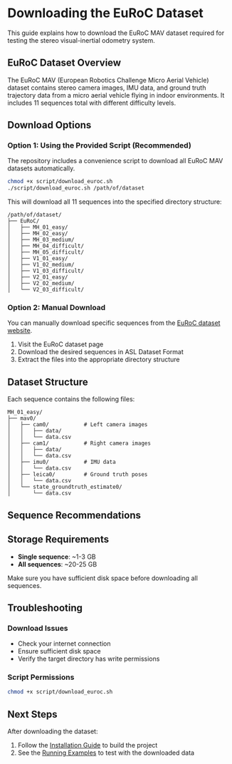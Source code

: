 # Downloading the EuRoC Dataset

This guide explains how to download the EuRoC MAV dataset required for testing the stereo visual-inertial odometry system.

## EuRoC Dataset Overview

The EuRoC MAV (European Robotics Challenge Micro Aerial Vehicle) dataset contains stereo camera images, IMU data, and ground truth trajectory data from a micro aerial vehicle flying in indoor environments. It includes 11 sequences total with different difficulty levels.

## Download Options

### Option 1: Using the Provided Script (Recommended)

The repository includes a convenience script to download all EuRoC MAV datasets automatically.

```bash
chmod +x script/download_euroc.sh
./script/download_euroc.sh /path/of/dataset
```

This will download all 11 sequences into the specified directory structure:
```
/path/of/dataset/
├── EuRoC/
│   ├── MH_01_easy/
│   ├── MH_02_easy/
│   ├── MH_03_medium/
│   ├── MH_04_difficult/
│   ├── MH_05_difficult/
│   ├── V1_01_easy/
│   ├── V1_02_medium/
│   ├── V1_03_difficult/
│   ├── V2_01_easy/
│   ├── V2_02_medium/
│   └── V2_03_difficult/
```

### Option 2: Manual Download

You can manually download specific sequences from the [EuRoC dataset website](https://projects.asl.ethz.ch/datasets/doku.php?id=kmavvisualinertialdatasets).

1. Visit the EuRoC dataset page
2. Download the desired sequences in ASL Dataset Format
3. Extract the files into the appropriate directory structure

## Dataset Structure

Each sequence contains the following files:
```
MH_01_easy/
├── mav0/
│   ├── cam0/           # Left camera images
│   │   ├── data/
│   │   └── data.csv
│   ├── cam1/           # Right camera images
│   │   ├── data/
│   │   └── data.csv
│   ├── imu0/           # IMU data
│   │   └── data.csv
│   ├── leica0/         # Ground truth poses
│   │   └── data.csv
│   └── state_groundtruth_estimate0/
│       └── data.csv
```

## Sequence Recommendations

## Storage Requirements

- **Single sequence**: ~1-3 GB
- **All sequences**: ~20-25 GB

Make sure you have sufficient disk space before downloading all sequences.

## Troubleshooting

### Download Issues
- Check your internet connection
- Ensure sufficient disk space
- Verify the target directory has write permissions

### Script Permissions
```bash
chmod +x script/download_euroc.sh
```

## Next Steps

After downloading the dataset:
1. Follow the [Installation Guide](Install.md) to build the project
2. See the [Running Examples](Running_Example.md) to test with the downloaded data
